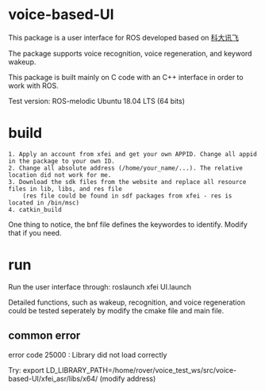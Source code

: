 # voice-based-UI
This package is a user interface for ROS developed based on [科大讯飞](https://global.xfyun.cn/)

The package supports voice recognition, voice regeneration, and keyword wakeup.

This package is built mainly on C code with an C++ interface in order to work with ROS.

Test version:
ROS-melodic
Ubuntu 18.04 LTS (64 bits)

# build
```
1. Apply an account from xfei and get your own APPID. Change all appid in the package to your own ID.
2. Change all absolute address (/home/your_name/...). The relative location did not work for me.
3. Download the sdk files from the website and replace all resource files in lib, libs, and res file
    (res file could be found in sdf packages from xfei - res is located in /bin/msc) 
4. catkin_build
```
One thing to notice, the bnf file defines the keywordes to identify. Modify that if you need.

# run
Run the user interface through: roslaunch xfei UI.launch

Detailed functions, such as wakeup, recognition, and voice regeneration could be tested seperately by modify the cmake file and main file. 

## common error
error code 25000 : Library did not load correctly

Try:    export LD_LIBRARY_PATH=/home/rover/voice_test_ws/src/voice-based-UI/xfei_asr/libs/x64/  (modify address)

